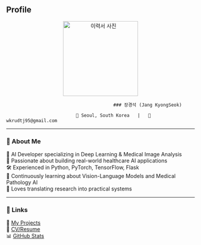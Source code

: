 ## Profile

<p align="center">
  <img src="https://github.com/user-attachments/assets/4ef225e8-115c-44f9-8e01-a0d18f1f3397" alt="이력서 사진" width="200" />
</p>

                                            ### 장경석 (Jang KyongSeok)

                              📍 Seoul, South Korea   |   📧 wkrudtj95@gmail.com

---

### 👋 About Me
🧠 AI Developer specializing in Deep Learning & Medical Image Analysis  
🧪 Passionate about building real-world healthcare AI applications  
🛠️ Experienced in Python, PyTorch, TensorFlow, Flask  
🌱 Continuously learning about Vision-Language Models and Medical Pathology AI  
📝 Loves translating research into practical systems  

---

### 🔗 Links
📂 [My Projects](https://github.com/rudjtr234?tab=repositories)  
📄 [CV/Resume](#)  
📊 [GitHub Stats](#)
